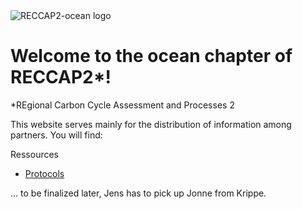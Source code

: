 ---
---

<img src="/img/CCI_reccap2_positive.png" title="RECCAP2-ocean logo" alt="RECCAP2-ocean logo" />

# Welcome to the ocean chapter of RECCAP2*!

*REgional Carbon Cycle Assessment and Processes 2 

This website serves mainly for the distribution of information among partners.
You will find:

Ressources  
- [Protocols](protocols.md)  

... to be finalized later, Jens has to pick up Jonne from Krippe.

